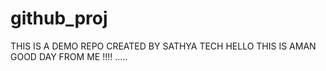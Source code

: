 # github_proj

 THIS IS A DEMO REPO
 CREATED BY SATHYA TECH
HELLO THIS IS AMAN
GOOD DAY FROM ME !!!!
  .....
